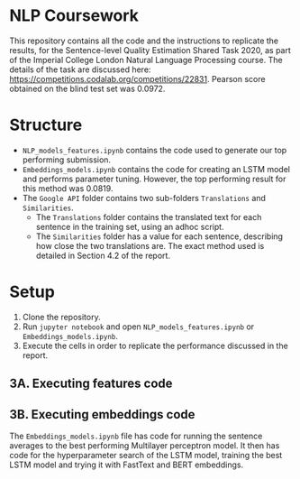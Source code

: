 # NLP Coursework


This repository contains all the code and the instructions to replicate the results, for the Sentence-level Quality Estimation Shared Task 2020, as part of the Imperial College London Natural Language Processing course. The details of the task are discussed here: https://competitions.codalab.org/competitions/22831. Pearson score obtained on the blind test set was 0.0972.

# Structure

- ```NLP_models_features.ipynb``` contains the code used to generate our top performing submission.
- ```Embeddings_models.ipynb``` contains the code for creating an LSTM model and performs parameter tuning. However, the top performing result for this method was 0.0819.
-  The `Google API` folder contains two sub-folders `Translations` and `Similarities`. 
    -  The `Translations` folder contains the translated text for each sentence in the training set, using an adhoc script.
    -  The `Similarities` folder has a value for each sentence, describing how close the two translations are. The exact method used is detailed in Section 4.2 of the report.


# Setup
1. Clone the repository.
2. Run ```jupyter notebook``` and open ```NLP_models_features.ipynb``` or ```Embeddings_models.ipynb```.
3. Execute the cells in order to replicate the performance discussed in the report.

  ## 3Α. Executing features code
  
  ## 3B. Executing embeddings code
  The ```Embeddings_models.ipynb``` file has code for running the sentence averages to the best performing Multilayer perceptron model. It then has code for the hyperparameter search of the LSTM model, training the best LSTM model and trying it with FastText and BERT embeddings. 
